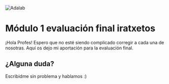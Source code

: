 ![Adalab](https://beta.adalab.es/resources/images/adalab-logo-155x61-bg-white.png)

# Módulo 1 evaluación final iratxetos

¡Hola Profes!
Espero que no esté siendo complicado corregir a cada una de nosotras.
Aquí os dejo mi aportación para la evaluación final.

## ¿Alguna duda?

Escribidme sin problema y hablamos :)
